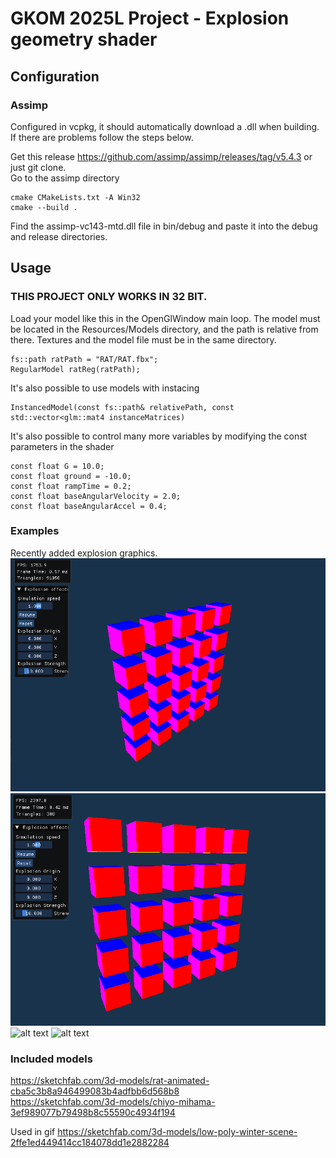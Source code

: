 # GKOM 2025L Project - Explosion geometry shader

## Configuration
### Assimp
Configured in vcpkg, it should automatically download a .dll when building.
If there are problems follow the steps below.

Get this release https://github.com/assimp/assimp/releases/tag/v5.4.3 or just git clone.  
Go to the assimp directory

    cmake CMakeLists.txt -A Win32
    cmake --build .

Find the assimp-vc143-mtd.dll file in bin/debug and paste it into the debug and release directories.

## Usage
### THIS PROJECT ONLY WORKS IN 32 BIT.
Load your model like this in the OpenGlWindow main loop. The model must be located in the Resources/Models directory, and the path is relative from there. Textures and the model file must be in the same directory.

    fs::path ratPath = "RAT/RAT.fbx";
    RegularModel ratReg(ratPath);

It's also possible to use models with instacing

    InstancedModel(const fs::path& relativePath, const std::vector<glm::mat4 instanceMatrices)

It's also possible to control many more variables by modifying the const parameters in the shader

    const float G = 10.0;
    const float ground = -10.0;
    const float rampTime = 0.2;
    const float baseAngularVelocity = 2.0;
    const float baseAngularAccel = 0.4;

### Examples
Recently added explosion graphics.
![alt text](gifs/triangles2.gif)
![alt text](gifs/triangles.gif)
![alt text](gifs/rats.gif)
![alt text](gifs/scene.gif)


### Included models
https://sketchfab.com/3d-models/rat-animated-cba5c3b8a946499083b4adfbb6d568b8  
https://sketchfab.com/3d-models/chiyo-mihama-3ef989077b79498b8c55590c4934f194

Used in gif
https://sketchfab.com/3d-models/low-poly-winter-scene-2ffe1ed449414cc184078dd1e2882284
